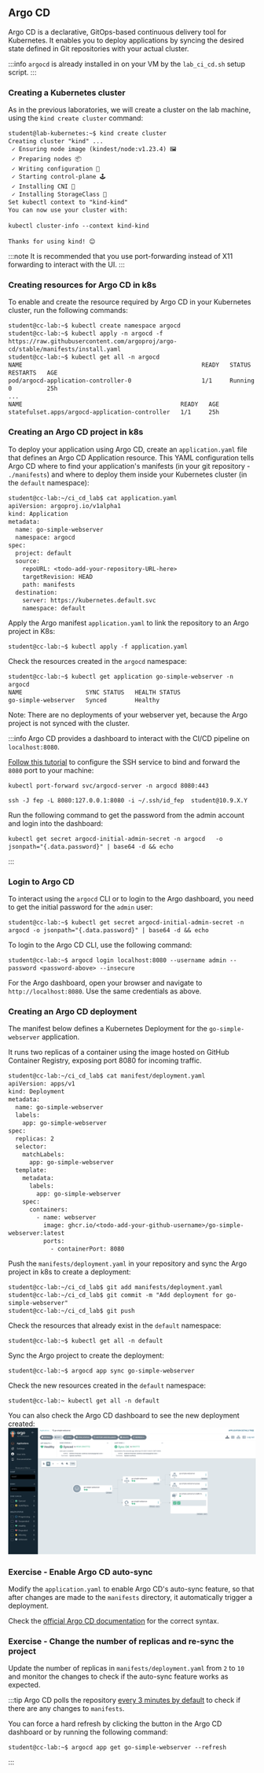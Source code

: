 ## Argo CD

Argo CD is a declarative, GitOps-based continuous delivery tool for Kubernetes. It enables you to deploy applications by syncing the desired state defined in Git repositories with your actual cluster.

:::info
`argocd` is already installed in on your VM by the `lab_ci_cd.sh` setup script.
:::

### Creating a Kubernetes cluster

As in the previous laboratories, we will create a cluster on the lab machine, using the `kind create cluster` command:

```shell-session
student@lab-kubernetes:~$ kind create cluster
Creating cluster "kind" ...
 ✓ Ensuring node image (kindest/node:v1.23.4) 🖼
 ✓ Preparing nodes 📦
 ✓ Writing configuration 📜
 ✓ Starting control-plane 🕹️
 ✓ Installing CNI 🔌
 ✓ Installing StorageClass 💾
Set kubectl context to "kind-kind"
You can now use your cluster with:

kubectl cluster-info --context kind-kind

Thanks for using kind! 😊
```

:::note
It is recommended that you use port-forwarding instead of X11 forwarding to interact with the UI.
:::

### Creating resources for Argo CD in k8s

To enable and create the resource required by Argo CD in your Kubernetes cluster, run the following commands:

```shell-session
student@cc-lab:~$ kubectl create namespace argocd
student@cc-lab:~$ kubectl apply -n argocd -f https://raw.githubusercontent.com/argoproj/argo-cd/stable/manifests/install.yaml
student@cc-lab:~$ kubectl get all -n argocd
NAME                                                   READY   STATUS    RESTARTS   AGE
pod/argocd-application-controller-0                    1/1     Running   0          25h
...
NAME                                             READY   AGE
statefulset.apps/argocd-application-controller   1/1     25h
```

### Creating an Argo CD project in k8s

To deploy your application using Argo CD, create an `application.yaml` file that defines an Argo CD Application resource.
This YAML configuration tells Argo CD where to find your application's manifests (in your git repository - `./manifests`) and where to deploy them inside your Kubernetes cluster (in the `default` namespace):

```shell-session
student@cc-lab:~/ci_cd_lab$ cat application.yaml
apiVersion: argoproj.io/v1alpha1
kind: Application
metadata:
  name: go-simple-webserver
  namespace: argocd
spec:
  project: default
  source:
    repoURL: <todo-add-your-repository-URL-here>
    targetRevision: HEAD
    path: manifests
  destination:
    server: https://kubernetes.default.svc
    namespace: default
```

Apply the Argo manifest `application.yaml` to link the repository to an Argo project in K8s:

```shell-session
student@cc-lab:~$ kubectl apply -f application.yaml
```

Check the resources created in the `argocd` namespace:

```shell-session
student@cc-lab:~$ kubectl get application go-simple-webserver -n argocd
NAME                  SYNC STATUS   HEALTH STATUS
go-simple-webserver   Synced        Healthy
```

Note: There are no deployments of your webserver yet, because the Argo project is not synced with the cluster.

:::info
Argo CD provides a dashboard to interact with the CI/CD pipeline on `localhost:8080`.

[Follow this tutorial](https://cloud-courses.upb.ro/docs/basic/working_with_openstack/#permanent-ssh-configurations) to configure the SSH service to bind and forward the `8080` port to your machine:

```shell-session
kubectl port-forward svc/argocd-server -n argocd 8080:443
```

```shell-session
ssh -J fep -L 8080:127.0.0.1:8080 -i ~/.ssh/id_fep  student@10.9.X.Y
```

Run the following command to get the password from the admin account and login into the dashboard:
```shell-session
kubectl get secret argocd-initial-admin-secret -n argocd   -o jsonpath="{.data.password}" | base64 -d && echo
```
:::

### Login to Argo CD

To interact using the `argocd` CLI or to login to the Argo dashboard, you need to get the initial password for the `admin` user:

```shell-session
student@cc-lab:~$ kubectl get secret argocd-initial-admin-secret -n argocd -o jsonpath="{.data.password}" | base64 -d && echo
```

To login to the Argo CD CLI, use the following command:

```shell-session
student@cc-lab:~$ argocd login localhost:8080 --username admin --password <password-above> --insecure
```

For the Argo dashboard, open your browser and navigate to `http://localhost:8080`. Use the same credentials as above.

### Creating an Argo CD deployment

The manifest below defines a Kubernetes Deployment for the `go-simple-webserver` application.

It runs two replicas of a container using the image hosted on GitHub Container Registry, exposing port 8080 for incoming traffic.

```shell-session
student@cc-lab:~/ci_cd_lab$ cat manifest/deployment.yaml
apiVersion: apps/v1
kind: Deployment
metadata:
  name: go-simple-webserver
  labels:
    app: go-simple-webserver
spec:
  replicas: 2
  selector:
    matchLabels:
      app: go-simple-webserver
  template:
    metadata:
      labels:
        app: go-simple-webserver
    spec:
      containers:
        - name: webserver
          image: ghcr.io/<todo-add-your-github-username>/go-simple-webserver:latest
          ports:
            - containerPort: 8080
```

Push the `manifests/deployment.yaml` in your repository and sync the Argo project in k8s to create a deployment:

```shell-session
student@cc-lab:~/ci_cd_lab$ git add manifests/deployment.yaml
student@cc-lab:~/ci_cd_lab$ git commit -m "Add deployment for go-simple-webserver"
student@cc-lab:~/ci_cd_lab$ git push
```

Check the resources that already exist in the `default` namespace:
```shell-session
student@cc-lab:~$ kubectl get all -n default
```

Sync the Argo project to create the deployment:
```shell-session
student@cc-lab:~$ argocd app sync go-simple-webserver
```

Check the new resources created in the `default` namespace:
```shell-session
student@cc-lab:~ kubectl get all -n default
```

You can also check the Argo CD dashboard to see the new deployment created:
![argo_cd_dashboard](argo_cd_dashboard.png)

### Exercise - Enable Argo CD auto-sync

Modify the `application.yaml` to enable Argo CD's auto-sync feature, so that after changes are made to the `manifests` directory, it automatically trigger a deployment.

Check the [official Argo CD documentation](https://argo-cd.readthedocs.io/en/stable/user-guide/auto_sync/) for the correct syntax.

### Exercise - Change the number of replicas and re-sync the project

Update the number of replicas in `manifests/deployment.yaml` from `2` to `10` and monitor the changes to check if the auto-sync feature works as expected.

:::tip
Argo CD polls the repository [every 3 minutes by default](https://argo-cd.readthedocs.io/en/stable/user-guide/auto_sync/#automated-sync-semantics) to check if there are any changes to `manifests`.

You can force a hard refresh by clicking the button in the Argo CD dashboard or by running the following command:
```shell-session
student@cc-lab:~$ argocd app get go-simple-webserver --refresh
```
:::

